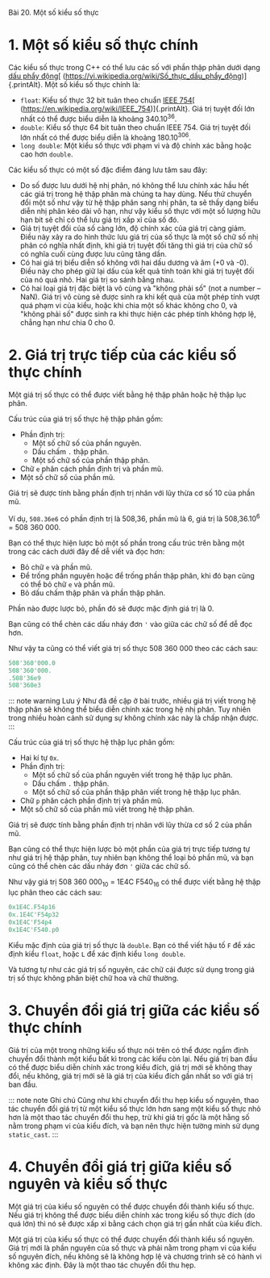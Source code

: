 Bài 20. Một số kiểu số thực
# 1. Một số kiểu số thực chính

Các kiểu số thực trong C++ có thể lưu các số với phần thập phân dưới dạng [dấu phẩy
động](https://vi.wikipedia.org/wiki/Số_thực_dấu_phẩy_động)[
(https://vi.wikipedia.org/wiki/Số_thực_dấu_phẩy_động)]{.printAlt}. Một số kiểu số thực chính là:

- `float`: Kiểu số thực 32 bit tuân theo chuẩn [IEEE 754](https://en.wikipedia.org/wiki/IEEE_754)[
  (https://en.wikipedia.org/wiki/IEEE_754)]{.printAlt}. Giá trị tuyệt đối lớn nhất có thể được biểu diễn là khoảng
  340.10<sup>36</sup>.
- `double`: Kiểu số thực 64 bit tuân theo chuẩn IEEE 754. Giá trị tuyệt đối lớn nhất có thể được biểu diễn là khoảng
  180.10<sup>306</sup>.
- `long double`: Một kiểu số thực với phạm vi và độ chính xác bằng hoặc cao hơn `double`.

Các kiểu số thực có một số đặc điểm đáng lưu tâm sau đây:
- Do số được lưu dưới hệ nhị phân, nó không thể lưu chính xác hầu hết các giá trị trong hệ thập phân mà chúng ta hay
  dùng. Nếu thử chuyển đổi một số như vậy từ hệ thập phân sang nhị phân, ta sẽ thấy dạng biểu diễn nhị phân kéo dài vô
  hạn, như vậy kiểu số thực với một số lượng hữu hạn bit sẽ chỉ có thể lưu giá trị xấp xỉ của số đó.
- Giá trị tuyệt đối của số càng lớn, độ chính xác của giá trị càng giảm. Điều này xảy ra do hình thức lưu giá trị của số
  thực là một số chữ số nhị phân có nghĩa nhất định, khi giá trị tuyệt đối tăng thì giá trị của chữ số có nghĩa cuối
  cùng được lưu cũng tăng dần.
- Có hai giá trị biểu diễn số không với hai dấu dương và âm (+0 và -0). Điều này cho phép giữ lại dấu của kết quả tính
  toán khi giá trị tuyệt đối của nó quá nhỏ. Hai giá trị so sánh bằng nhau.
- Có hai loại giá trị đặc biệt là vô cùng và "không phải số" (not a number – NaN). Giá trị vô cùng sẽ được sinh ra khi
  kết quả của một phép tính vượt quá phạm vi của kiểu, hoặc khi chia một số khác không cho 0, và "không phải số" được
  sinh ra khi thực hiện các phép tính không hợp lệ, chẳng hạn như chia 0 cho 0.

# 2. Giá trị trực tiếp của các kiểu số thực chính

Một giá trị số thực có thể được viết bằng hệ thập phân hoặc hệ thập lục phân.

Cấu trúc của giá trị số thực hệ thập phân gồm:
- Phần định trị:
  - Một số chữ số của phần nguyên.
  - Dấu chấm `.` thập phân.
  - Một số chữ số của phần thập phân.
- Chữ `e` phân cách phần định trị và phần mũ.
- Một số chữ số của phần mũ.

Giá trị sẽ được tính bằng phần định trị nhân với lũy thừa cơ số 10 của phần mũ.

Ví dụ, `508.36e6` có phần định trị là 508,36, phần mũ là 6, giá trị là 508,36.10<sup>6</sup> = 508 360 000.

Bạn có thể thực hiện lược bỏ một số phần trong cấu trúc trên bằng một trong các cách dưới đây để dễ viết và đọc hơn:

- Bỏ chữ `e` và phần mũ.
- Để trống phần nguyên hoặc để trống phần thập phân, khi đó bạn cũng có thể bỏ chữ `e` và phần mũ.
- Bỏ dấu chấm thập phân và phần thập phân.

Phần nào được lược bỏ, phần đó sẽ được mặc định giá trị là 0.

Bạn cũng có thể chèn các dấu nháy đơn `'` vào giữa các chữ số để dễ đọc hơn.

Như vậy ta cũng có thể viết giá trị số thực 508 360 000 theo các cách sau:

```cpp
508'360'000.0
508'360'000.
.508'36e9
508'360e3
```

::: note warning Lưu ý
Như đã đề cập ở bài trước, nhiều giá trị viết trong hệ thập phân sẽ không thể biểu diễn chính xác trong hệ nhị phân. Tuy
nhiên trong nhiều hoàn cảnh sử dụng sự không chính xác này là chấp nhận được.
:::

Cấu trúc của giá trị số thực hệ thập lục phân gồm:
- Hai kí tự `0x`.
- Phần định trị:
  - Một số chữ số của phần nguyên viết trong hệ thập lục phân.
  - Dấu chấm `.` thập phân.
  - Một số chữ số của phần thập phân viết trong hệ thập lục phân.
- Chữ `p` phân cách phần định trị và phần mũ.
- Một số chữ số của phần mũ viết trong hệ thập phân.

Giá trị sẽ được tính bằng phần định trị nhân với lũy thừa cơ số 2 của phần mũ.

Bạn cũng có thể thực hiện lược bỏ một phần của giá trị trực tiếp tương tự như giá trị hệ thập phân, tuy nhiên bạn không
thể loại bỏ phần mũ, và bạn cũng có thể chèn các dấu nháy đơn `'` giữa các chữ số.

Như vậy giá trị 508 360 000<sub>10</sub> = 1E4C F540<sub>16</sub> có thể được viết bằng hệ thập lục phân theo các cách
sau:

```cpp
0x1E4C.F54p16
0x.1E4C'F54p32
0x1E4C'F54p4
0x1E4C'F540.p0
```

Kiểu mặc định của giá trị số thực là `double`. Bạn có thể viết hậu tố `F` để xác định kiểu `float`, hoặc `L` để xác định
kiểu `long double`.

Và tương tự như các giá trị số nguyên, các chữ cái được sử dụng trong giá trị số thực không phân biệt chữ hoa và chữ
thường.

# 3. Chuyển đổi giá trị giữa các kiểu số thực chính

Giá trị của một trong những kiểu số thực nói trên có thể được ngầm định chuyển đổi thành một kiểu bất kì trong các kiểu
còn lại. Nếu giá trị ban đầu có thể được biểu diễn chính xác trong kiểu đích, giá trị mới sẽ không thay đổi, nếu không,
giá trị mới sẽ là giá trị của kiểu đích gần nhất so với giá trị ban đầu.

::: note note Ghi chú
Cũng như khi chuyển đổi thu hẹp kiểu số nguyên, thao tác chuyển đổi giá trị từ một kiểu số thực lớn hơn sang một kiểu số
thực nhỏ hơn là một thao tác chuyển đổi thu hẹp, trừ khi giá trị gốc là một hằng số nằm trong phạm vi của kiểu đích, và
bạn nên thực hiện tường minh sử dụng `static_cast`.
:::

# 4. Chuyển đổi giá trị giữa kiểu số nguyên và kiểu số thực

Một giá trị của kiểu số nguyên có thể được chuyển đổi thành kiểu số thực. Nếu giá trị không thể được biểu diễn chính xác
trong kiểu số thực đích (do quá lớn) thì nó sẽ được xấp xỉ bằng cách chọn giá trị gần nhất của kiểu đích.

Một giá trị của kiểu số thực có thể được chuyển đối thành kiểu số nguyên. Giá trị mới là phần nguyên của số thực và phải
nằm trong phạm vi của kiểu số nguyên đích, nếu không sẽ là không hợp lệ và chương trình sẽ có hành vi không xác định.
Đây là một thao tác chuyển đổi thu hẹp.